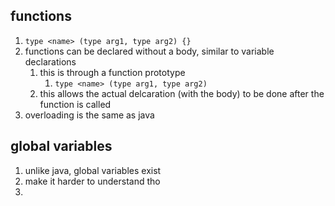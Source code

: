 ## functions
1. `type <name> (type arg1, type arg2) {}`
2. functions can be declared without a body, similar to variable declarations
   1. this is through a function prototype
      1. `type <name> (type arg1, type arg2)`
   2. this allows the actual delcaration (with the body) to be done after the function is called
3. overloading is the same as java

## global variables
1. unlike java, global variables exist
2. make it harder to understand tho
3. 